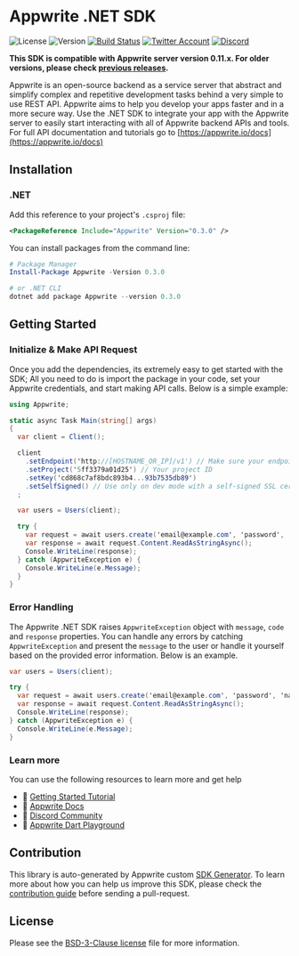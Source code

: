 # Appwrite .NET SDK

![License](https://img.shields.io/github/license/appwrite/sdk-for-dotnet.svg?style=flat-square)
![Version](https://img.shields.io/badge/api%20version-0.11.0-blue.svg?style=flat-square)
[![Build Status](https://img.shields.io/travis/com/appwrite/sdk-generator?style=flat-square)](https://travis-ci.com/appwrite/sdk-generator)
[![Twitter Account](https://img.shields.io/twitter/follow/appwrite_io?color=00acee&label=twitter&style=flat-square)](https://twitter.com/appwrite_io)
[![Discord](https://img.shields.io/discord/564160730845151244?label=discord&style=flat-square)](https://appwrite.io/discord)

**This SDK is compatible with Appwrite server version 0.11.x. For older versions, please check [previous releases](https://github.com/appwrite/sdk-for-dotnet/releases).**

Appwrite is an open-source backend as a service server that abstract and simplify complex and repetitive development tasks behind a very simple to use REST API. Appwrite aims to help you develop your apps faster and in a more secure way. Use the .NET SDK to integrate your app with the Appwrite server to easily start interacting with all of Appwrite backend APIs and tools. For full API documentation and tutorials go to [https://appwrite.io/docs](https://appwrite.io/docs)


## Installation

### .NET
Add this reference to your project's `.csproj` file:

```xml
<PackageReference Include="Appwrite" Version="0.3.0" />
```

You can install packages from the command line:

```powershell
# Package Manager
Install-Package Appwrite -Version 0.3.0

# or .NET CLI
dotnet add package Appwrite --version 0.3.0
```



## Getting Started

### Initialize & Make API Request
Once you add the dependencies, its extremely easy to get started with the SDK; All you need to do is import the package in your code, set your Appwrite credentials, and start making API calls. Below is a simple example:

```csharp
using Appwrite;

static async Task Main(string[] args)
{
  var client = Client();

  client
    .setEndpoint('http://[HOSTNAME_OR_IP]/v1') // Make sure your endpoint is accessible
    .setProject('5ff3379a01d25') // Your project ID
    .setKey('cd868c7af8bdc893b4...93b7535db89')
    .setSelfSigned() // Use only on dev mode with a self-signed SSL cert
  ;

  var users = Users(client);

  try {
    var request = await users.create('email@example.com', 'password', 'name');
    var response = await request.Content.ReadAsStringAsync();
    Console.WriteLine(response);
  } catch (AppwriteException e) {
    Console.WriteLine(e.Message);
  }
}
```

### Error Handling
The Appwrite .NET SDK raises `AppwriteException` object with `message`, `code` and `response` properties. You can handle any errors by catching `AppwriteException` and present the `message` to the user or handle it yourself based on the provided error information. Below is an example.

```csharp
var users = Users(client);

try {
  var request = await users.create('email@example.com', 'password', 'name');
  var response = await request.Content.ReadAsStringAsync();
  Console.WriteLine(response);
} catch (AppwriteException e) {
  Console.WriteLine(e.Message);
}
```

### Learn more
You can use the following resources to learn more and get help
- 🚀 [Getting Started Tutorial](https://appwrite.io/docs/getting-started-for-server)
- 📜 [Appwrite Docs](https://appwrite.io/docs)
- 💬 [Discord Community](https://appwrite.io/discord)
- 🚂 [Appwrite Dart Playground](https://github.com/appwrite/playground-for-dotnet)


## Contribution

This library is auto-generated by Appwrite custom [SDK Generator](https://github.com/appwrite/sdk-generator). To learn more about how you can help us improve this SDK, please check the [contribution guide](https://github.com/appwrite/sdk-generator/blob/master/CONTRIBUTING.md) before sending a pull-request.

## License

Please see the [BSD-3-Clause license](https://raw.githubusercontent.com/appwrite/appwrite/master/LICENSE) file for more information.